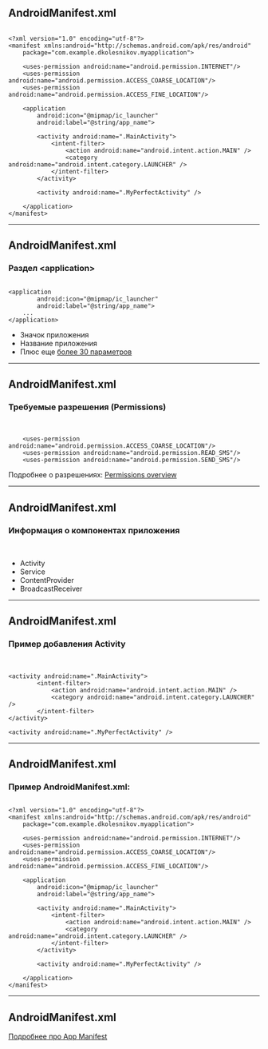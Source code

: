 <!-- .slide:    class="center-horizontal" -->

## AndroidManifest.xml

<pre><code class="small" data-trim data-noescape>
&lt;?xml version="1.0" encoding="utf-8"?&gt;
&lt;manifest xmlns:android="http://schemas.android.com/apk/res/android"
    package="com.example.dkolesnikov.myapplication">

    &lt;uses-permission android:name="android.permission.INTERNET"/>
    &lt;uses-permission android:name="android.permission.ACCESS_COARSE_LOCATION"/>
    &lt;uses-permission android:name="android.permission.ACCESS_FINE_LOCATION"/>

    &lt;application
        android:icon="@mipmap/ic_launcher"
        android:label="@string/app_name">

        &lt;activity android:name=".MainActivity">
            &lt;intent-filter>
                &lt;action android:name="android.intent.action.MAIN" />
                &lt;category android:name="android.intent.category.LAUNCHER" />
            &lt;/intent-filter>
        &lt;/activity>

        &lt;activity android:name=".MyPerfectActivity" />

    &lt;/application> 
&lt;/manifest>
</code></pre>

------

<!-- .slide:    class="center-horizontal" -->
## AndroidManifest.xml
### Раздел &lt;application>

<pre><code data-trim data-noescape>
&lt;application
        android:icon="@mipmap/ic_launcher"
        android:label="@string/app_name">
    ... 
&lt;/application> 
</code></pre>

- Значок приложения
- Название приложения
- Плюс еще [более 30 параметров](https://developer.android.com/guide/topics/manifest/application-element)

------

<!-- .slide:    class="center-horizontal" -->
## AndroidManifest.xml
### Требуемые разрешения (Permissions)
<br>

        <uses-permission android:name="android.permission.ACCESS_COARSE_LOCATION"/>
        <uses-permission android:name="android.permission.READ_SMS"/>
        <uses-permission android:name="android.permission.SEND_SMS"/>

Подробнее о разрешениях: [Permissions overview](https://developer.android.com/guide/topics/permissions/overview)

------

<!-- .slide:    class="center-horizontal" -->
## AndroidManifest.xml
### Информация о компонентах приложения

<br>

- Activity
- Service
- ContentProvider
- BroadcastReceiver

------

<!-- .slide:    class="center-horizontal" -->
## AndroidManifest.xml
### Пример добавления Activity

<br>

    <activity android:name=".MainActivity">
            <intent-filter>
                <action android:name="android.intent.action.MAIN" />
                <category android:name="android.intent.category.LAUNCHER" />
            </intent-filter>
    </activity>

    <activity android:name=".MyPerfectActivity" />


------

<!-- .slide:    class="center-horizontal" -->
## AndroidManifest.xml
### Пример AndroidManifest.xml:

<pre><code data-trim data-noescape>
&lt;?xml version="1.0" encoding="utf-8"?&gt;
&lt;manifest xmlns:android="http://schemas.android.com/apk/res/android"
    package="com.example.dkolesnikov.myapplication">

    &lt;uses-permission android:name="android.permission.INTERNET"/>
    &lt;uses-permission android:name="android.permission.ACCESS_COARSE_LOCATION"/>
    &lt;uses-permission android:name="android.permission.ACCESS_FINE_LOCATION"/>

    &lt;application
        android:icon="@mipmap/ic_launcher"
        android:label="@string/app_name">

        &lt;activity android:name=".MainActivity">
            &lt;intent-filter>
                &lt;action android:name="android.intent.action.MAIN" />
                &lt;category android:name="android.intent.category.LAUNCHER" />
            &lt;/intent-filter>
        &lt;/activity>

        &lt;activity android:name=".MyPerfectActivity" />

    &lt;/application> 
&lt;/manifest>
</code></pre>

------

<!-- .slide:    class="center-horizontal" -->
## AndroidManifest.xml
[Подробнее про App Manifest](https://developer.android.com/guide/topics/manifest/manifest-intro)

